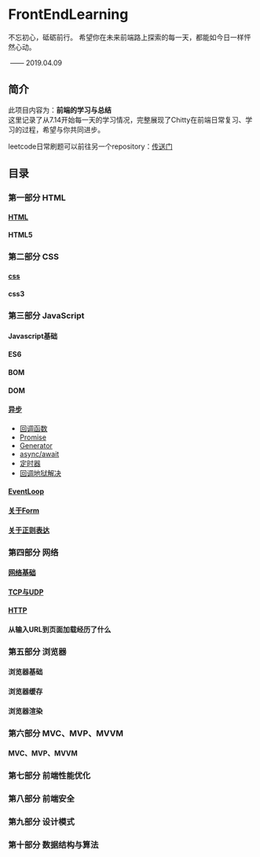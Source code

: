 # FrontEndLearning 
不忘初心，砥砺前行。
希望你在未来前端路上探索的每一天，都能如今日一样怦然心动。

​																										—— 2019.04.09

## 简介

此项目内容为：**前端的学习与总结**  
这里记录了从7.14开始每一天的学习情况，完整展现了Chitty在前端日常复习、学习的过程，希望与你共同进步。  

leetcode日常刷题可以前往另一个repository：[传送门](https://github.com/YiiChitty/leetcode-practice)



## 目录

### 第一部分  HTML
#### [HTML](https://github.com/YiiChitty/FrontEndLearning/blob/master/HTML/HTML.md)  
#### HTML5   



### 第二部分 CSS

#### [css](https://github.com/YiiChitty/FrontEndLearning/blob/master/CSS/CSS.md)  
#### css3



### 第三部分 JavaScript
#### Javascript基础  
#### ES6  

#### BOM  

#### DOM  

#### [异步](https://github.com/YiiChitty/FrontEndLearning/blob/master/Javascript/异步.md)  

- [回调函数](https://github.com/YiiChitty/FrontEndLearning/blob/master/Javascript/CallBack.md)
- [Promise](https://github.com/YiiChitty/FrontEndLearning/blob/master/Javascript/Promise.md)
- [Generator](https://github.com/YiiChitty/FrontEndLearning/blob/master/Javascript/深入理解Generator.md)
- [async/await](https://github.com/YiiChitty/FrontEndLearning/blob/master/Javascript/async和await详解.md)
- [定时器](https://github.com/YiiChitty/FrontEndLearning/blob/master/Javascript/定时器.md)
- [回调地狱解决](https://github.com/YiiChitty/FrontEndLearning/tree/master/Javascript)

#### [EventLoop](https://github.com/YiiChitty/FrontEndLearning/blob/master/Javascript/EventLoop.md)  

#### [关于Form](https://github.com/YiiChitty/FrontEndLearning/blob/master/Javascript/Form.md)  
#### [关于正则表达](https://github.com/YiiChitty/FrontEndLearning/blob/master/Javascript/正则表达.md)  



### 第四部分 网络
#### [网络基础](https://github.com/YiiChitty/FrontEndLearning/blob/master/%E7%BD%91%E7%BB%9C/%E7%BD%91%E7%BB%9C.md)  
#### [TCP与UDP](https://github.com/YiiChitty/FrontEndLearning/blob/master/%E7%BD%91%E7%BB%9C/UDP%20and%20TCP.md)  
#### [HTTP](https://github.com/YiiChitty/FrontEndLearning/blob/master/%E7%BD%91%E7%BB%9C/http.md)  
#### 从输入URL到页面加载经历了什么



### 第五部分 浏览器
#### 浏览器基础  

#### 浏览器缓存  

#### 浏览器渲染



### 第六部分 MVC、MVP、MVVM
#### MVC、MVP、MVVM



### 第七部分 前端性能优化



### 第八部分 前端安全



### 第九部分 设计模式



### 第十部分 数据结构与算法